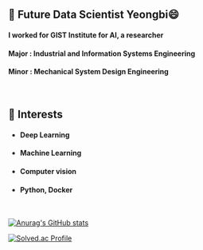 ## 🌱 Future Data Scientist Yeongbi😄
#### I worked for GIST Institute for AI, a researcher
#### Major : Industrial and Information Systems Engineering
#### Minor : Mechanical System Design Engineering
<br>

## 🌱 Interests


 - #### Deep Learning 
 - #### Machine Learning
 - #### Computer vision
 - #### Python, Docker

<br>

[![Anurag's GitHub stats](https://github-readme-stats.vercel.app/api?username=Yeongbi-Na)](https://github.com/anuraghazra/github-readme-stats)


[![Solved.ac Profile](http://mazassumnida.wtf/api/v2/generate_badge?boj=nybi123)](https://solved.ac/nybi123/)

<!--
**Yeongbi-Na/Yeongbi-Na** is a ✨ _special_ ✨ repository because its `README.md` (this file) appears on your GitHub profile.

Here are some ideas to get you started:

- 🔭 I’m currently working on ...
- 🌱 I’m currently learning ...
- 👯 I’m looking to collaborate on ...
- 🤔 I’m looking for help with ...
- 💬 Ask me about ...
- 📫 How to reach me: ...
- 😄 Pronouns: ...
- ⚡ Fun fact: ...
-->
